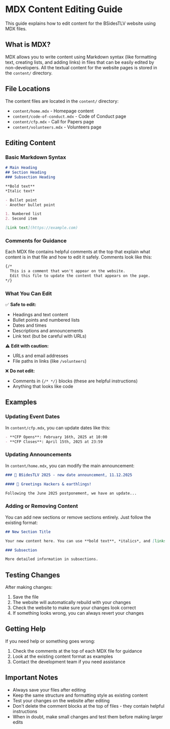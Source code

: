 # MDX Content Editing Guide

This guide explains how to edit content for the BSidesTLV website using MDX files.

## What is MDX?

MDX allows you to write content using Markdown syntax (like formatting text, creating lists, and adding links) in files that can be easily edited by non-developers. All the textual content for the website pages is stored in the `content/` directory.

## File Locations

The content files are located in the `content/` directory:

- `content/home.mdx` - Homepage content
- `content/code-of-conduct.mdx` - Code of Conduct page
- `content/cfp.mdx` - Call for Papers page  
- `content/volunteers.mdx` - Volunteers page

## Editing Content

### Basic Markdown Syntax

```markdown
# Main Heading
## Section Heading  
### Subsection Heading

**Bold text**
*Italic text*

- Bullet point
- Another bullet point

1. Numbered list
2. Second item

[Link text](https://example.com)
```

### Comments for Guidance

Each MDX file contains helpful comments at the top that explain what content is in that file and how to edit it safely. Comments look like this:

```markdown
{/* 
  This is a comment that won't appear on the website.
  Edit this file to update the content that appears on the page.
*/}
```

### What You Can Edit

✅ **Safe to edit:**
- Headings and text content
- Bullet points and numbered lists
- Dates and times
- Descriptions and announcements
- Link text (but be careful with URLs)

⚠️ **Edit with caution:**
- URLs and email addresses
- File paths in links (like `/volunteers`)

❌ **Do not edit:**
- Comments in `{/* */}` blocks (these are helpful instructions)
- Anything that looks like code

## Examples

### Updating Event Dates

In `content/cfp.mdx`, you can update dates like this:

```markdown
- **CFP Opens**: February 16th, 2025 at 10:00
- **CFP Closes**: April 15th, 2025 at 23:59  
```

### Updating Announcements

In `content/home.mdx`, you can modify the main announcement:

```markdown
### 📢 BSidesTLV 2025 - new date announcement, 11.12.2025

#### 📢 Greetings Hackers & earthlings!

Following the June 2025 postponement, we have an update...
```

### Adding or Removing Content

You can add new sections or remove sections entirely. Just follow the existing format:

```markdown
## New Section Title

Your new content here. You can use **bold text**, *italics*, and [links](https://example.com).

### Subsection

More detailed information in subsections.
```

## Testing Changes

After making changes:

1. Save the file
2. The website will automatically rebuild with your changes
3. Check the website to make sure your changes look correct
4. If something looks wrong, you can always revert your changes

## Getting Help

If you need help or something goes wrong:

1. Check the comments at the top of each MDX file for guidance
2. Look at the existing content format as examples
3. Contact the development team if you need assistance

## Important Notes

- Always save your files after editing
- Keep the same structure and formatting style as existing content
- Test your changes on the website after editing
- Don't delete the comment blocks at the top of files - they contain helpful instructions
- When in doubt, make small changes and test them before making larger edits
